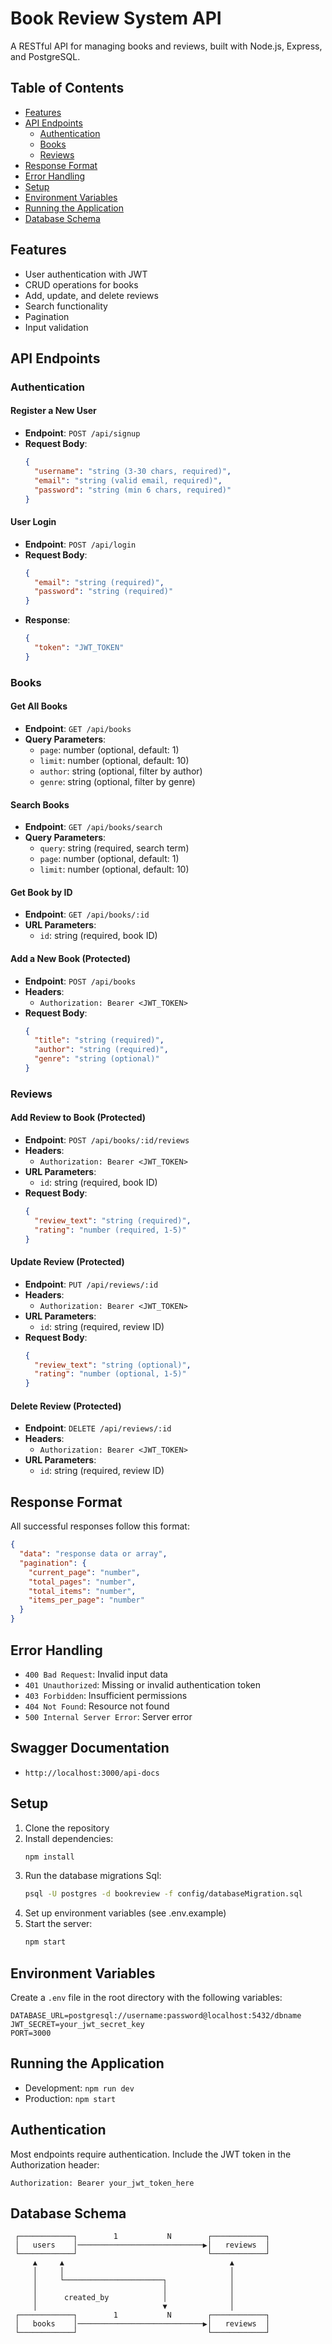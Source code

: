 # Book Review System API

A RESTful API for managing books and reviews, built with Node.js, Express, and PostgreSQL.

## Table of Contents
- [Features](#features)
- [API Endpoints](#api-endpoints)
  - [Authentication](#authentication)
  - [Books](#books)
  - [Reviews](#reviews)
- [Response Format](#response-format)
- [Error Handling](#error-handling)
- [Setup](#setup)
- [Environment Variables](#environment-variables)
- [Running the Application](#running-the-application)
- [Database Schema](#database-schema)

## Features
- User authentication with JWT
- CRUD operations for books
- Add, update, and delete reviews
- Search functionality
- Pagination
- Input validation

## API Endpoints

### Authentication

#### Register a New User
- **Endpoint**: `POST /api/signup`
- **Request Body**:
  ```json
  {
    "username": "string (3-30 chars, required)",
    "email": "string (valid email, required)",
    "password": "string (min 6 chars, required)"
  }
  ```

#### User Login
- **Endpoint**: `POST /api/login`
- **Request Body**:
  ```json
  {
    "email": "string (required)",
    "password": "string (required)"
  }
  ```
- **Response**:
  ```json
  {
    "token": "JWT_TOKEN"
  }
  ```

### Books

#### Get All Books
- **Endpoint**: `GET /api/books`
- **Query Parameters**:
  - `page`: number (optional, default: 1)
  - `limit`: number (optional, default: 10)
  - `author`: string (optional, filter by author)
  - `genre`: string (optional, filter by genre)

#### Search Books
- **Endpoint**: `GET /api/books/search`
- **Query Parameters**:
  - `query`: string (required, search term)
  - `page`: number (optional, default: 1)
  - `limit`: number (optional, default: 10)

#### Get Book by ID
- **Endpoint**: `GET /api/books/:id`
- **URL Parameters**:
  - `id`: string (required, book ID)

#### Add a New Book (Protected)
- **Endpoint**: `POST /api/books`
- **Headers**:
  - `Authorization: Bearer <JWT_TOKEN>`
- **Request Body**:
  ```json
  {
    "title": "string (required)",
    "author": "string (required)",
    "genre": "string (optional)"
  }
  ```

### Reviews

#### Add Review to Book (Protected)
- **Endpoint**: `POST /api/books/:id/reviews`
- **Headers**:
  - `Authorization: Bearer <JWT_TOKEN>`
- **URL Parameters**:
  - `id`: string (required, book ID)
- **Request Body**:
  ```json
  {
    "review_text": "string (required)",
    "rating": "number (required, 1-5)"
  }
  ```

#### Update Review (Protected)
- **Endpoint**: `PUT /api/reviews/:id`
- **Headers**:
  - `Authorization: Bearer <JWT_TOKEN>`
- **URL Parameters**:
  - `id`: string (required, review ID)
- **Request Body**:
  ```json
  {
    "review_text": "string (optional)",
    "rating": "number (optional, 1-5)"
  }
  ```

#### Delete Review (Protected)
- **Endpoint**: `DELETE /api/reviews/:id`
- **Headers**:
  - `Authorization: Bearer <JWT_TOKEN>`
- **URL Parameters**:
  - `id`: string (required, review ID)

## Response Format
All successful responses follow this format:
```json
{
  "data": "response data or array",
  "pagination": {
    "current_page": "number",
    "total_pages": "number",
    "total_items": "number",
    "items_per_page": "number"
  }
}
```

## Error Handling
- `400 Bad Request`: Invalid input data
- `401 Unauthorized`: Missing or invalid authentication token
- `403 Forbidden`: Insufficient permissions
- `404 Not Found`: Resource not found
- `500 Internal Server Error`: Server error

## Swagger Documentation
- `http://localhost:3000/api-docs`  

## Setup
1. Clone the repository
2. Install dependencies:
   ```bash
   npm install
   ```
3. Run the database migrations Sql:
   ```bash
   psql -U postgres -d bookreview -f config/databaseMigration.sql
   ```
4. Set up environment variables (see .env.example)
5. Start the server:
   ```bash
   npm start
   ```

## Environment Variables
Create a `.env` file in the root directory with the following variables:
```
DATABASE_URL=postgresql://username:password@localhost:5432/dbname
JWT_SECRET=your_jwt_secret_key
PORT=3000
```

## Running the Application
- Development: `npm run dev`
- Production: `npm start`

## Authentication
Most endpoints require authentication. Include the JWT token in the Authorization header:
```
Authorization: Bearer your_jwt_token_here
```

## Database Schema
```
 ┌────────────┐        1           N        ┌────────────┐
 │   users    │────────────────────────────▶│   reviews  │
 └────────────┘                             └────────────┘
     ▲     ▲                                     ▲
     │     │                                     │
     │     └──────────────────────┐              │
     │                            │              │
     │      created_by            │              │
     │                            ▼              │
 ┌────────────┐        1           N        ┌────────────┐
 │   books    │────────────────────────────▶│   reviews  │
 └────────────┘                             └────────────┘
```

